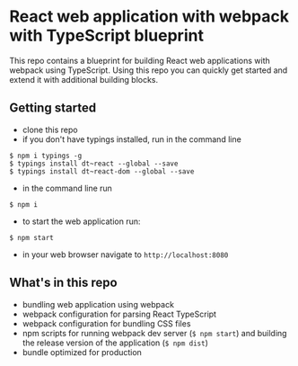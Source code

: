 # React web application with webpack with TypeScript blueprint

This repo contains a blueprint for building React web applications with webpack using TypeScript. Using this repo you can quickly get started and extend it with additional building blocks.

## Getting started

- clone this repo
- if you don't have typings installed, run in the command line
```
$ npm i typings -g
$ typings install dt~react --global --save
$ typings install dt~react-dom --global --save
```
- in the command line run
```
$ npm i
```
- to start the web application run:
```
$ npm start
```
- in your web browser navigate to `http://localhost:8080`

## What's in this repo

- bundling web application using webpack
- webpack configuration for parsing React TypeScript
- webpack configuration for bundling CSS files
- npm scripts for running webpack dev server (`$ npm start`) and building the release version of the application (`$ npm dist`)
- bundle optimized for production
